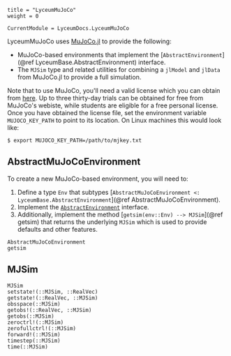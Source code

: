 ```@cfg
title = "LyceumMuJoCo"
weight = 0
```

```@meta
CurrentModule = LyceumDocs.LyceumMuJoCo
```

LyceumMuJoCo uses [MuJoCo.jl](https://github.com/Lyceum/MuJoCo.jl) to provide the following:

* MuJoCo-based environments that implement the [`AbstractEnvironment`]
    (@ref LyceumBase.AbstractEnvironment) interface.
* The `MJSim` type and related utilities for combining a `jlModel` and `jlData` from
    MuJoCo.jl to provide a full simulation.

Note that to use MuJoCo, you'll need a valid license which you can obtain from
[here](https://www.roboti.us/license.html). Up to three thirty-day trials can be obtained
for free from MuJoCo's webiste, while students are eligible for a free personal license.
Once you have obtained the license file, set the environment variable `MUJOCO_KEY_PATH`
to point to its location. On Linux machines this would look like:
```
$ export MUJOCO_KEY_PATH=/path/to/mjkey.txt
```

## AbstractMuJoCoEnvironment

To create a new MuJoCo-based environment, you will need to:

1. Define a type `Env` that subtypes [`AbstractMuJoCoEnvironment <: LyceumBase.AbstractEnvironment`](@ref AbstractMuJoCoEnvironment).
2. Implement the [`AbstractEnvironment`](@ref) interface.
3. Additionally, implement the method [`getsim(env::Env) --> MJSim`](@ref getsim) that
    returns the underlying `MJSim` which is used to provide defaults and other features.

```@docs
AbstractMuJoCoEnvironment
getsim
```

## MJSim

```@docs
MJSim
setstate!(::MJSim, ::RealVec)
getstate!(::RealVec, ::MJSim)
obsspace(::MJSim)
getobs!(::RealVec, ::MJSim)
getobs(::MJSim)
zeroctrl!(::MJSim)
zerofullctrl!(::MJSim)
forward!(::MJSim)
timestep(::MJSim)
time(::MJSim)
```